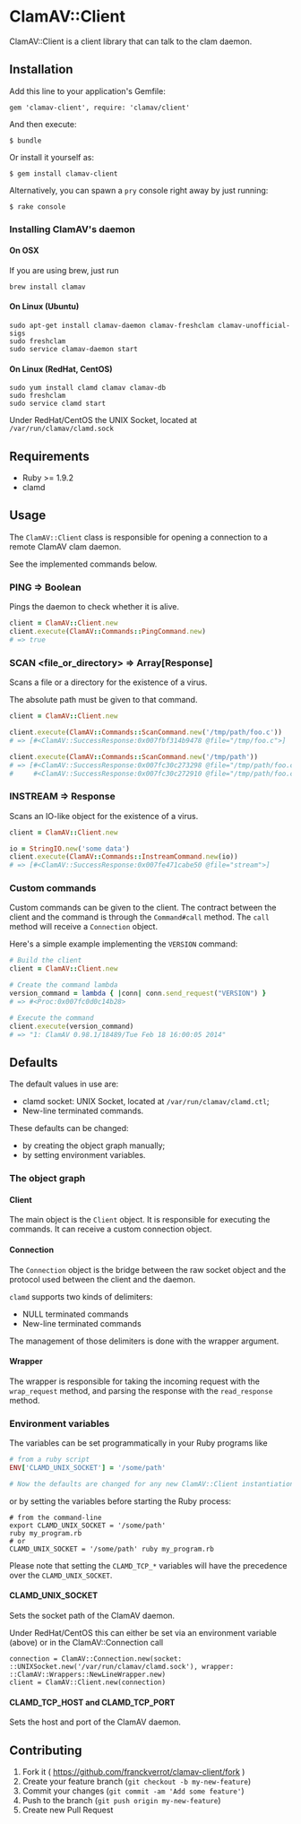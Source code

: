 # ClamAV::Client

ClamAV::Client is a client library that can talk to the clam daemon.

## Installation

Add this line to your application's Gemfile:

    gem 'clamav-client', require: 'clamav/client'

And then execute:

    $ bundle

Or install it yourself as:

    $ gem install clamav-client

Alternatively, you can spawn a `pry` console right away by just running:

    $ rake console

### Installing ClamAV's daemon

#### On OSX

If you are using brew, just run

```shell
brew install clamav
```
#### On Linux (Ubuntu)
```shell
sudo apt-get install clamav-daemon clamav-freshclam clamav-unofficial-sigs
sudo freshclam
sudo service clamav-daemon start
```
#### On Linux (RedHat, CentOS)
```shell
sudo yum install clamd clamav clamav-db
sudo freshclam
sudo service clamd start
```
Under RedHat/CentOS the UNIX Socket, located at `/var/run/clamav/clamd.sock`

## Requirements

* Ruby >= 1.9.2
* clamd

## Usage

The `ClamAV::Client` class is responsible for opening a connection to a remote
ClamAV clam daemon.

See the implemented commands below.

### PING => Boolean

Pings the daemon to check whether it is alive.

```ruby
client = ClamAV::Client.new
client.execute(ClamAV::Commands::PingCommand.new)
# => true
```

### SCAN <file_or_directory> => Array[Response]

Scans a file or a directory for the existence of a virus.

The absolute path must be given to that command.

```ruby
client = ClamAV::Client.new

client.execute(ClamAV::Commands::ScanCommand.new('/tmp/path/foo.c'))
# => [#<ClamAV::SuccessResponse:0x007fbf314b9478 @file="/tmp/foo.c">]

client.execute(ClamAV::Commands::ScanCommand.new('/tmp/path'))
# => [#<ClamAV::SuccessResponse:0x007fc30c273298 @file="/tmp/path/foo.c">,
#     #<ClamAV::SuccessResponse:0x007fc30c272910 @file="/tmp/path/foo.cpp">]
```

### INSTREAM => Response

Scans an IO-like object for the existence of a virus.

```ruby
client = ClamAV::Client.new

io = StringIO.new('some data')
client.execute(ClamAV::Commands::InstreamCommand.new(io))
# => [#<ClamAV::SuccessResponse:0x007fe471cabe50 @file="stream">]
```

### Custom commands

Custom commands can be given to the client. The contract between the client
and the command is through the `Command#call` method. The `call` method will
receive a `Connection` object.

Here's a simple example implementing the `VERSION` command:

```ruby
# Build the client
client = ClamAV::Client.new

# Create the command lambda
version_command = lambda { |conn| conn.send_request("VERSION") }
# => #<Proc:0x007fc0d0c14b28>

# Execute the command
client.execute(version_command)
# => "1: ClamAV 0.98.1/18489/Tue Feb 18 16:00:05 2014"
```

## Defaults

The default values in use are:

  * clamd socket: UNIX Socket, located at `/var/run/clamav/clamd.ctl`;
  * New-line terminated commands.

These defaults can be changed:

  * by creating the object graph manually;
  * by setting environment variables.

### The object graph

#### Client

The main object is the `Client` object. It is responsible for executing the commands.
It can receive a custom connection object.

#### Connection

The `Connection` object is the bridge between the raw socket object and the
protocol used between the client and the daemon.

`clamd` supports two kinds of delimiters:

  * NULL terminated commands
  * New-line terminated commands

The management of those delimiters is done with the wrapper argument.

#### Wrapper

The wrapper is responsible for taking the incoming request with the
`wrap_request` method, and parsing the response with the `read_response`
method.

### Environment variables

The variables can be set programmatically in your Ruby programs like

```ruby
# from a ruby script
ENV['CLAMD_UNIX_SOCKET'] = '/some/path'

# Now the defaults are changed for any new ClamAV::Client instantiation
```

or by setting the variables before starting the Ruby process:

```
# from the command-line
export CLAMD_UNIX_SOCKET = '/some/path'
ruby my_program.rb
# or
CLAMD_UNIX_SOCKET = '/some/path' ruby my_program.rb
```

Please note that setting the `CLAMD_TCP_*` variables will have the precedence
over the `CLAMD_UNIX_SOCKET`.

#### CLAMD_UNIX_SOCKET

Sets the socket path of the ClamAV daemon.

Under RedHat/CentOS this can either be set via an environment variable (above) or in the ClamAV::Connection call
```
connection = ClamAV::Connection.new(socket: ::UNIXSocket.new('/var/run/clamav/clamd.sock'), wrapper: ::ClamAV::Wrappers::NewLineWrapper.new)
client = ClamAV::Client.new(connection)
```

#### CLAMD_TCP_HOST and CLAMD_TCP_PORT

Sets the host and port of the ClamAV daemon.

## Contributing

1. Fork it ( https://github.com/franckverrot/clamav-client/fork )
2. Create your feature branch (`git checkout -b my-new-feature`)
3. Commit your changes (`git commit -am 'Add some feature'`)
4. Push to the branch (`git push origin my-new-feature`)
5. Create new Pull Request
